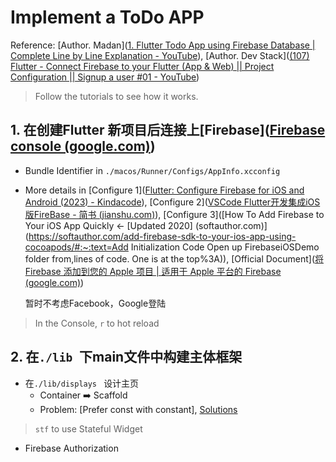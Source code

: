 # Implement a ToDo APP

Reference: [Author. Madan]([1. Flutter Todo App using Firebase Database | Complete Line by Line Explanation - YouTube](https://www.youtube.com/watch?v=qFrJ30VFCFc&list=PL9n0l8rSshSnT19B70XO9dYUucjD3aYWa&index=36)), [Author. Dev Stack]([(107) Flutter - Connect Firebase to your Flutter (App & Web) || Project Configuration || Signup a user #01 - YouTube](https://www.youtube.com/watch?v=p1NPtRdvQBU&list=PLtIU0BH0pkKrQZUFWENF_VXINhfv9WiIA))

> Follow the tutorials to see how it works.

## 1. 在创建Flutter 新项目后连接上[Firebase]([Firebase console (google.com)](https://console.firebase.google.com/u/0/?hl=zh-cn&pli=1))

- Bundle Identifier in `./macos/Runner/Configs/AppInfo.xcconfig`

- More details in [Configure 1]([Flutter: Configure Firebase for iOS and Android (2023) - Kindacode](https://www.kindacode.com/article/flutter-configure-firebase-for-ios-and-android/)),  [Configure 2]([VSCode Flutter开发集成iOS版FireBase - 简书 (jianshu.com)](https://www.jianshu.com/p/cff76974d983)),  [Configure 3]([How To Add Firebase to Your iOS App Quickly ← [Updated 2020\] (softauthor.com)](https://softauthor.com/add-firebase-sdk-to-your-ios-app-using-cocoapods/#:~:text=Add Initialization Code Open up FirebaseiOSDemo folder from,lines of code. One is at the top%3A)), [Official Document]([将 Firebase 添加到您的 Apple 项目  | 适用于 Apple 平台的 Firebase (google.com)](https://firebase.google.com/docs/ios/setup?authuser=0&hl=zh-cn))

  暂时不考虑Facebook，Google登陆



> In the Console,  `r`  to hot reload

## 2. 在`./lib `下main文件中构建主体框架

- 在`./lib/displays ` 设计主页
  - Container ➡️ Scaffold
  - Problem: [Prefer const with constant], [Solutions](https://stackoverflow.com/questions/68554055/flutter-const-with-const-constructors)

> `stf` to use Stateful Widget

- Firebase Authorization